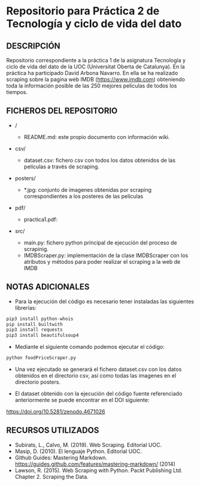 
# Repositorio para Práctica 2 de Tecnología y ciclo de vida del dato

## DESCRIPCIÓN

Repositorio correspondiente a la práctica 1 de la asignatura Tecnología y ciclo de vida del dato de la UOC (Universitat Oberta de Catalunya).
En la práctica ha participado David Arbona Navarro.
En ella se ha realizado scraping sobre la pagina web IMDB (https://www.imdb.com) obteniendo toda la información posible de las 250 mejores peliculas de todos los tiempos.

## FICHEROS DEL REPOSITORIO
 
 - /
   - README.md: este propio documento con información wiki.

 - csv/
   - dataset.csv: fichero csv con todos los datos obtenidos de las películas a través de scraping.
 
 - posters/
   - *.jpg: conjunto de imagenes obtenidas por scraping correspondientes a los posteres de las películas
 
 - pdf/
   - practica1.pdf: 
 
 - src/
   - main.py: fichero python principal de ejecución del proceso de scrapinig.
   - IMDBScraper.py: implementación de la clase IMDBScraper con los atributos y métodos para poder realizar el scraping a la web de IMDB

## NOTAS ADICIONALES

- Para la ejecución del código es necesario tener instaladas las siguientes librerías:

```python
pip3 install python-whois
pip install builtwith
pip3 install requests
pip3 install beautifulsoup4
```
- Mediante el siguiente comando podemos ejecutar el código:

```python
python foodPriceScraper.py 
```

- Una vez ejecutado se generará el fichero dataset.csv con los datos obtenidos en el directorio csv, así como todas las imagenes en el directorio posters.

- El dataset obtenido con la ejecución del código fuente referenciado anteriormente se puede encontrar en el DOI siguiente: 

https://doi.org/10.5281/zenodo.4671026


## RECURSOS UTILIZADOS

- Subirats, L., Calvo, M. (2019). Web Scraping. Editorial UOC.
- Masip, D. (2010). El lenguaje Python. Editorial UOC.
- Github Guides: Mastering Markdown. https://guides.github.com/features/mastering-markdown/ (2014)
- Lawson, R. (2015). Web Scraping with Python. Packt Publishing Ltd. Chapter 2. Scraping the Data.
